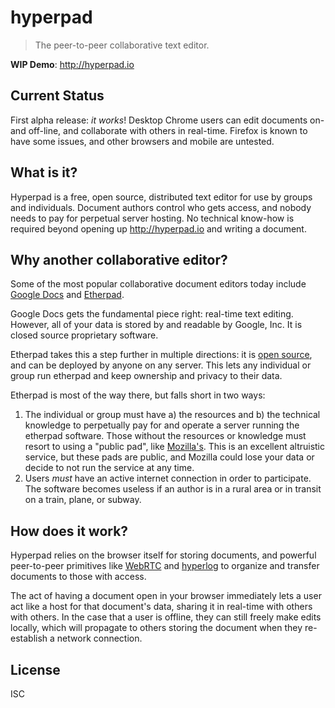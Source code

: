 # hyperpad

> The peer-to-peer collaborative text editor.

**WIP Demo**: http://hyperpad.io

## Current Status

First alpha release: *it works*! Desktop Chrome users can edit documents on- and
off-line, and collaborate with others in real-time. Firefox is known to have
some issues, and other browsers and mobile are untested.

## What is it?

Hyperpad is a free, open source, distributed text editor for use by groups and
individuals. Document authors control who gets access, and nobody needs to pay
for perpetual server hosting. No technical know-how is required beyond opening
up http://hyperpad.io and writing a document.

## Why another collaborative editor?

Some of the most popular collaborative document editors today include [Google
Docs](https://www.google.com/docs/about/) and [Etherpad](http://etherpad.org/).

Google Docs gets the fundamental piece right: real-time text editing. However,
all of your data is stored by and readable by Google, Inc. It is closed source
proprietary software.

Etherpad takes this a step further in multiple directions: it is [open
source](https://github.com/ether/etherpad-lite), and can be deployed by anyone
on any server. This lets any individual or group run etherpad and keep ownership
and privacy to their data.

Etherpad is most of the way there, but falls short in two ways:

1. The individual or group must have a) the resources and b) the technical
   knowledge to perpetually pay for and operate a server running the etherpad
   software. Those without the resources or knowledge must resort to using a
   "public pad", like [Mozilla's](https://public.etherpad-mozilla.org/). This is
   an excellent altruistic service, but these pads are public, and Mozilla could
   lose your data or decide to not run the service at any time.
2. Users *must* have an active internet connection in order to participate. The
   software becomes useless if an author is in a rural area or in transit on a
   train, plane, or subway.

## How does it work?

Hyperpad relies on the browser itself for storing documents, and powerful
peer-to-peer primitives like
[WebRTC](https://developer.mozilla.org/en-US/docs/Web/Guide/API/WebRTC) and
[hyperlog](https://github.com/mafintosh/hyperlog) to organize and transfer
documents to those with access.

The act of having a document open in your browser immediately lets a user act
like a host for that document's data, sharing it in real-time with others with
others. In the case that a user is offline, they can still freely make edits
locally, which will propagate to others storing the document when they
re-establish a network connection.

## License

ISC
